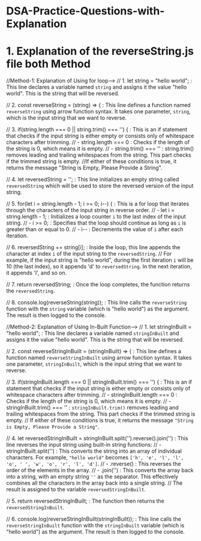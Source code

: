 # DSA-Practice-Questions-with-Explanation

# 1. Explanation of the reverseString.js file both Method
//Method-1: Explanation of Using for loop-->
// 1. let string = "hello world"; : This line declares a variable named `string` and assigns it the value "hello world". This is the string that will be reversed.

// 2. const reverseString = (string) => { : This line defines a function named `reverseString` using arrow function syntax. It takes one parameter, `string`, which is the input string that we want to reverse.

// 3. if(string.length === 0 || string.trim() === '') { : This is an if statement that checks if the input string is either empty or consists only of whitespace characters after trimming.
//    - string.length === 0 : Checks if the length of the string is 0, which means it is empty.
//    -  string.trim() === '' : string.trim() removes leading and trailing whitespaces from the       string. This part checks if the trimmed string is empty.
//If either of these conditions is true, it returns the message "String is Empty, Please Provide a String".

// 4. let reversedString = ''; : This line initializes an empty string called `reversedString` which will be used to store the reversed version of the input string.

// 5. for(let  i = string.length - 1; i >= 0; i--) { : This is a for loop that iterates through the characters of the input string in reverse order.
//    - let i = string.length - 1; : Initializes a loop counter `i` to the last index of the input string.
//    - i >= 0; : Specifies that the loop should continue as long as `i` is greater than or equal to 0.
//    - i-- : Decrements the value of `i` after each iteration.

// 6. reversedString += string[i]; : Inside the loop, this line appends the character at index `i` of the input string to the `reversedString`.
//    For example, if the input string is "hello world", during the first iteration `i` will be 10 (the last index), so it appends 'd' to `reversedString`. In the next iteration, it appends 'l', and so on.

// 7. return reversedString; : Once the loop completes, the function returns the `reversedString`.

// 8. console.log(reverseString(string)); : This line calls the `reverseString` function with the `string` variable (which is "hello world") as the argument. The result is then logged to the console.


//Method-2: Explanation of Using In-Built Function-->
// 1. let stringInBuilt = "hello world"; : This line declares a variable named `stringInBuilt` and assigns it the value "hello world". This is the string that will be reversed.

// 2. const reverseStringInBuilt = (stringInBuilt) => { : This line defines a function named `reverseStringInBuilt` using arrow function syntax. It takes one parameter, `stringInBuilt`, which is the input string that we want to reverse.

// 3. if(stringInBuilt.length === 0 || stringInBuilt.trim() === '') { : This is an if statement that checks if the input string is either empty or consists only of whitespace characters after trimming.
//    - stringInBuilt.length === 0 : Checks if the length of the string is 0, which means it is empty.
//    - stringInBuilt.trim() === '' : `stringInBuilt.trim()` removes leading and trailing whitespaces from the string. This part checks if the trimmed string is empty.
//    If either of these conditions is true, it returns the message `"String is Empty, Please Provide a String"`.

// 4. let reversedStringInBuilt = stringInBuilt.split('').reverse().join('') : This line reverses the input string using built-in string functions:
//    - stringInBuilt.split('') : This converts the string into an array of individual characters. For example, `"hello world"` becomes `['h', 'e', 'l', 'l', 'o', ' ', 'w', 'o', 'r', 'l', 'd']`.
//    - .reverse() : This reverses the order of the elements in the array.
//    - .join('') : This converts the array back into a string, with an empty string `''` as the separator. This effectively combines all the characters in the array back into a single string.
//    The result is assigned to the variable `reversedStringInBuilt`.

// 5. return reversedStringInBuilt; : The function then returns the `reversedStringInBuilt`.

// 6. console.log(reverseStringInBuilt(stringInBuilt)); : This line calls the `reverseStringInBuilt` function with the `stringInBuilt` variable (which is "hello world") as the argument. The result is then logged to the console.
